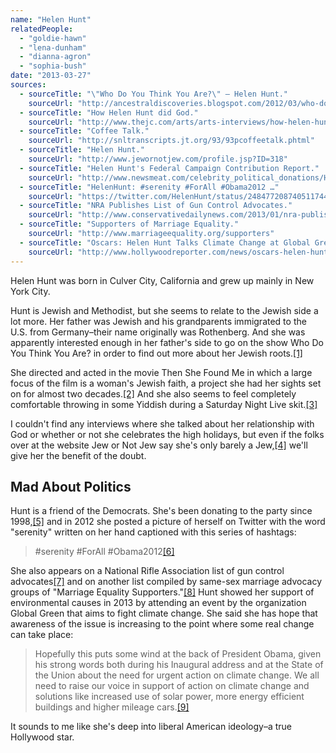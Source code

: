 ```yaml
---
name: "Helen Hunt"
relatedPeople:
  - "goldie-hawn"
  - "lena-dunham"
  - "dianna-agron"
  - "sophia-bush"
date: "2013-03-27"
sources:
  - sourceTitle: "\"Who Do You Think You Are?\" – Helen Hunt."
    sourceUrl: "http://ancestraldiscoveries.blogspot.com/2012/03/who-do-you-think-you-are-helen-hunt.html"
  - sourceTitle: "How Helen Hunt did God."
    sourceUrl: "http://www.thejc.com/arts/arts-interviews/how-helen-hunt-did-god"
  - sourceTitle: "Coffee Talk."
    sourceUrl: "http://snltranscripts.jt.org/93/93pcoffeetalk.phtml"
  - sourceTitle: "Helen Hunt."
    sourceUrl: "http://www.jewornotjew.com/profile.jsp?ID=318"
  - sourceTitle: "Helen Hunt's Federal Campaign Contribution Report."
    sourceUrl: "http://www.newsmeat.com/celebrity_political_donations/Helen_Hunt.php"
  - sourceTitle: "HelenHunt: #serenity #ForAll #Obama2012 …"
    sourceUrl: "https://twitter.com/HelenHunt/status/248477208740511744"
  - sourceTitle: "NRA Publishes List of Gun Control Advocates."
    sourceUrl: "http://www.conservativedailynews.com/2013/01/nra-publishes-list-of-gun-control-advocates/"
  - sourceTitle: "Supporters of Marriage Equality."
    sourceUrl: "http://www.marriageequality.org/supporters"
  - sourceTitle: "Oscars: Helen Hunt Talks Climate Change at Global Green's Annual Party."
    sourceUrl: "http://www.hollywoodreporter.com/news/oscars-helen-hunt-talks-climate-422802"
---
```


Helen Hunt was born in Culver City, California and grew up mainly in New York City.

Hunt is Jewish and Methodist, but she seems to relate to the Jewish side a lot more. Her father was Jewish and his grandparents immigrated to the U.S. from Germany–their name originally was Rothenberg. And she was apparently interested enough in her father's side to go on the show Who Do You Think You Are? in order to find out more about her Jewish roots.<a class="source-citation" href="http://ancestraldiscoveries.blogspot.com/2012/03/who-do-you-think-you-are-helen-hunt.html" title="&quot;Who Do You Think You Are?&quot; – Helen Hunt.">[1]</a>

She directed and acted in the movie Then She Found Me in which a large focus of the film is a woman's Jewish faith, a project she had her sights set on for almost two decades.<a class="source-citation" href="http://www.thejc.com/arts/arts-interviews/how-helen-hunt-did-god" title="How Helen Hunt did God.">[2]</a> And she also seems to feel completely comfortable throwing in some Yiddish during a Saturday Night Live skit.<a class="source-citation" href="http://snltranscripts.jt.org/93/93pcoffeetalk.phtml" title="Coffee Talk.">[3]</a>

I couldn't find any interviews where she talked about her relationship with God or whether or not she celebrates the high holidays, but even if the folks over at the website Jew or Not Jew say she's only barely a Jew,<a class="source-citation" href="http://www.jewornotjew.com/profile.jsp?ID=318" title="Helen Hunt.">[4]</a> we'll give her the benefit of the doubt.


## Mad About Politics

Hunt is a friend of the Democrats. She's been donating to the party since 1998,<a class="source-citation" href="http://www.newsmeat.com/celebrity_political_donations/Helen_Hunt.php" title="Helen Hunt&apos;s Federal Campaign Contribution Report.">[5]</a> and in 2012 she posted a picture of herself on Twitter with the word "serenity" written on her hand captioned with this series of hashtags:

>#serenity #ForAll #Obama2012<a class="source-citation" href="https://twitter.com/HelenHunt/status/248477208740511744" title="HelenHunt: #serenity #ForAll #Obama2012 …">[6]</a>

She also appears on a National Rifle Association list of gun control advocates<a class="source-citation" href="http://www.conservativedailynews.com/2013/01/nra-publishes-list-of-gun-control-advocates/" title="NRA Publishes List of Gun Control Advocates.">[7]</a> and on another list compiled by same-sex marriage advocacy groups of "Marriage Equality Supporters."<a class="source-citation" href="http://www.marriageequality.org/supporters" title="Supporters of Marriage Equality.">[8]</a> Hunt showed her support of environmental causes in 2013 by attending an event by the organization Global Green that aims to fight climate change. She said she has hope that awareness of the issue is increasing to the point where some real change can take place:

>Hopefully this puts some wind at the back of President Obama, given his strong words both during his Inaugural address and at the State of the Union about the need for urgent action on climate change. We all need to raise our voice in support of action on climate change and solutions like increased use of solar power, more energy efficient buildings and higher mileage cars.<a class="source-citation" href="http://www.hollywoodreporter.com/news/oscars-helen-hunt-talks-climate-422802" title="Oscars: Helen Hunt Talks Climate Change at Global Green&apos;s Annual Party.">[9]</a>

It sounds to me like she's deep into liberal American ideology–a true Hollywood star.